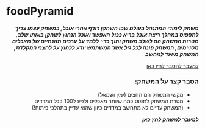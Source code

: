 # foodPyramid

<div dir='rtl' lang='he'>

***משחק לימודי המתנהל בעולם שבו השחקן רודף אחרי אוכל, במשחק עצמו צריך לתפפוס במהלך ריצה אוכל בריא ככול האפשר ואוכל הנחוץ לשחקן באותו שלב, מטרות המשחק הם לשלב משחק ותוך כדיי ללמד על ערכים תזונתיים של מאכלים מסויימים, המשחק פונה לכל גיל אשר המשתמש יודע ללחוץ על לחצני המקלדת, המשחק מיועד למחשב***
  
  
  
[למעבר להסבר לחץ כאן](https://github.com/L-VideoGames/foodPyramid/blob/master/formal-elements.md)

  
  ### הסבר קצר על המשחק:
  * מקשי המשחק הם החצים (ימין ושמאל)
  * מטרת המשחק לתפוס כמה שיותר מאכלים ולגיע ל100 בכל המדדים
  * (המשחק עדיים לא מתחשב במדדים כיוון שהוא עדיין בתהלכי פיתוח!)
  
  
 ***[למעבר למשחק לחץ כאן](https://liadn7.itch.io/foodpyramid)***
</div>

